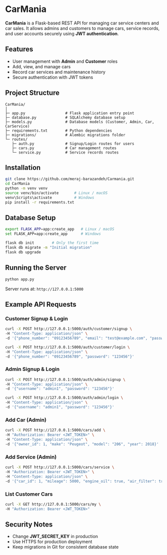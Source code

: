 # CarMania

**CarMania** is a Flask-based REST API for managing car service centers and car sales. It allows admins and customers to manage cars, service records, and user accounts securely using **JWT authentication**.

## Features

* User management with **Admin** and **Customer** roles
* Add, view, and manage cars
* Record car services and maintenance history
* Secure authentication with JWT tokens

## Project Structure

```
CarMania/
│
├─ app.py                  # Flask application entry point
├─ database.py             # SQLAlchemy database setup
├─ models.py               # Database models (Customer, Admin, Car, CarService)
├─ requirements.txt        # Python dependencies
├─ migrations/             # Alembic migrations folder
└─ routes/
   ├─ auth.py              # Signup/Login routes for users
   ├─ cars.py              # Car management routes
   └─ service.py           # Service records routes
```

## Installation

```bash
git clone https://github.com/meraj-barazandeh/Carmania.git
cd CarMania
python -m venv venv
source venv/bin/activate       # Linux / macOS
venv\Scripts\activate          # Windows
pip install -r requirements.txt
```

## Database Setup

```bash
export FLASK_APP=app:create_app   # Linux / macOS
set FLASK_APP=app:create_app      # Windows

flask db init        # Only the first time
flask db migrate -m "Initial migration"
flask db upgrade
```

## Running the Server

```bash
python app.py
```

Server runs at: `http://127.0.0.1:5000`

## Example API Requests

### Customer Signup & Login

```bash
curl -X POST http://127.0.0.1:5000/auth/customer/signup \
-H "Content-Type: application/json" \
-d '{"phone_number": "09123456789", "email": "test@example.com", "password": "123456"}'

curl -X POST http://127.0.0.1:5000/auth/customer/login \
-H "Content-Type: application/json" \
-d '{"phone_number": "09123456789", "password": "123456"}'
```

### Admin Signup & Login

```bash
curl -X POST http://127.0.0.1:5000/auth/admin/signup \
-H "Content-Type: application/json" \
-d '{"username": "admin1", "password": "123456"}'

curl -X POST http://127.0.0.1:5000/auth/admin/login \
-H "Content-Type: application/json" \
-d '{"username": "admin1", "password": "123456"}'
```

### Add Car (Admin)

```bash
curl -X POST http://127.0.0.1:5000/cars/add \
-H "Authorization: Bearer <JWT_TOKEN>" \
-H "Content-Type: application/json" \
-d '{"owner_id": 1, "make": "Peugeot", "model": "206", "year": 2018}'
```

### Add Service (Admin)

```bash
curl -X POST http://127.0.0.1:5000/cars/service \
-H "Authorization: Bearer <JWT_TOKEN>" \
-H "Content-Type: application/json" \
-d '{"car_id": 1, "mileage": 5000, "engine_oil": true, "air_filter": true}'
```

### List Customer Cars

```bash
curl -X GET http://127.0.0.1:5000/cars/my \
-H "Authorization: Bearer <JWT_TOKEN>"
```

## Security Notes

* Change **JWT\_SECRET\_KEY** in production
* Use HTTPS for production deployment
* Keep migrations in Git for consistent database state
